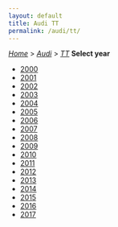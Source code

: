 ```yaml
---
layout: default
title: Audi TT
permalink: /audi/tt/
---
```

[*Home*](/) > [*Audi*](/audi/) > [*TT*](/audi/tt/)
**Select year**
- [2000](/audi/tt/2000/)
- [2001](/audi/tt/2001/)
- [2002](/audi/tt/2002/)
- [2003](/audi/tt/2003/)
- [2004](/audi/tt/2004/)
- [2005](/audi/tt/2005/)
- [2006](/audi/tt/2006/)
- [2007](/audi/tt/2007/)
- [2008](/audi/tt/2008/)
- [2009](/audi/tt/2009/)
- [2010](/audi/tt/2010/)
- [2011](/audi/tt/2011/)
- [2012](/audi/tt/2012/)
- [2013](/audi/tt/2013/)
- [2014](/audi/tt/2014/)
- [2015](/audi/tt/2015/)
- [2016](/audi/tt/2016/)
- [2017](/audi/tt/2017/)